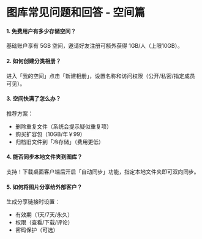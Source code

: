 # 图库常见问题和回答 - 空间篇
#### 1. 免费用户有多少存储空间？
基础账户享有 5GB 空间，邀请好友注册可额外获得 1GB/人（上限10GB）。

#### 2. 如何创建分类相册？
进入「我的空间」点击「新建相册」，设置名称和访问权限（公开/私密/指定成员可见）。

#### 3. 空间快满了怎么办？
推荐方案：
- 删除重复文件（系统会提示疑似重复项）
- 购买扩容包（10GB/年￥99）
- 归档旧文件到「冷存储」（费用更低）

#### 4. 能否同步本地文件夹到图库？
支持！下载桌面客户端后开启「自动同步」功能，指定本地文件夹即可双向同步。

#### 5. 如何将图片分享给外部客户？
生成分享链接时设置：
- 有效期（1天/7天/永久）
- 权限（查看/下载/评论）
- 密码保护（可选）  